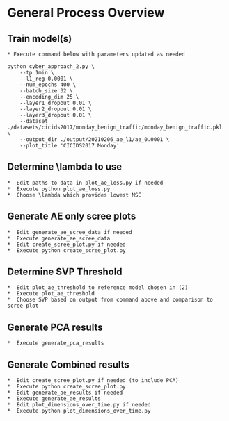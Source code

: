 # General Process Overview

##  Train model(s)
    * Execute command below with parameters updated as needed

    python cyber_approach_2.py \
        --tp 1min \
        --l1_reg 0.0001 \
        --num_epochs 400 \
        --batch_size 32 \
        --encoding_dim 25 \
        --layer1_dropout 0.01 \
        --layer2_dropout 0.01 \
        --layer3_dropout 0.01 \
        --dataset ./datasets/cicids2017/monday_benign_traffic/monday_benign_traffic.pkl \
        --output_dir ./output/20210206_ae_l1/ae_0.0001 \
        --plot_title 'CICIDS2017 Monday'

##  Determine \lambda to use
    *  Edit paths to data in plot_ae_loss.py if needed
    *  Execute python plot_ae_loss.py
    *  Choose \lambda which provides lowest MSE

##  Generate AE only scree plots
    *  Edit generate_ae_scree_data if needed
    *  Execute generate_ae_scree_data
    *  Edit create_scree_plot.py if needed
    *  Execute python create_scree_plot.py

##  Determine SVP Threshold
    *  Edit plot_ae_threshold to reference model chosen in (2)
    *  Execute plot_ae_threshold
    *  Choose SVP based on output from command above and comparison to scree plot

##  Generate PCA results
    *  Execute generate_pca_results

##  Generate Combined results
    *  Edit create_scree_plot.py if needed (to include PCA)
    *  Execute python create_scree_plot.py
    *  Edit generate_ae_results if needed
    *  Execute generate_ae_results
    *  Edit plot_dimensions_over_time.py if needed
    *  Execute python plot_dimensions_over_time.py
